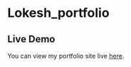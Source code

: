 # Lokesh_portfolio
## Live Demo
You can view my portfolio site live [here](https://lokeshsingh78.github.io/Lokesh_portfolio/).
